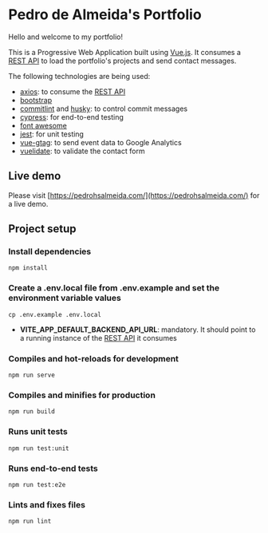 # Pedro de Almeida's Portfolio

Hello and welcome to my portfolio!

This is a Progressive Web Application built using [Vue.js](https://vuejs.org/). It consumes a [REST API](https://github.com/pedro1191/my-personal-portfolio-rest) to load the portfolio's projects and send contact messages.

The following technologies are being used:
- [axios](https://github.com/axios/axios): to consume the [REST API](https://github.com/pedro1191/my-personal-portfolio-rest)
- [bootstrap](https://getbootstrap.com/)
- [commitlint](https://github.com/conventional-changelog/commitlint) and [husky](https://github.com/typicode/husky): to control commit messages
- [cypress](https://www.cypress.io/): for end-to-end testing
- [font awesome](https://fontawesome.com/)
- [jest](https://jestjs.io/): for unit testing
- [vue-gtag](https://github.com/MatteoGabriele/vue-gtag): to send event data to Google Analytics
- [vuelidate](https://github.com/vuelidate/vuelidate): to validate the contact form


## Live demo
Please visit [https://pedrohsalmeida.com/](https://pedrohsalmeida.com/) for a live demo.


## Project setup
### Install dependencies
```
npm install
```

### Create a **.env.local** file from **.env.example** and set the environment variable values
```
cp .env.example .env.local
```

- **VITE_APP_DEFAULT_BACKEND_API_URL**: mandatory. It should point to a running instance of the [REST API](https://github.com/pedro1191/my-personal-portfolio-rest) it consumes

### Compiles and hot-reloads for development
```
npm run serve
```

### Compiles and minifies for production
```
npm run build
```

### Runs unit tests
```
npm run test:unit
```

### Runs end-to-end tests
```
npm run test:e2e
```

### Lints and fixes files
```
npm run lint
```